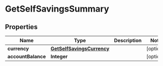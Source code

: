 
# GetSelfSavingsSummary

## Properties
Name | Type | Description | Notes
------------ | ------------- | ------------- | -------------
**currency** | [**GetSelfSavingsCurrency**](GetSelfSavingsCurrency.md) |  |  [optional]
**accountBalance** | **Integer** |  |  [optional]



